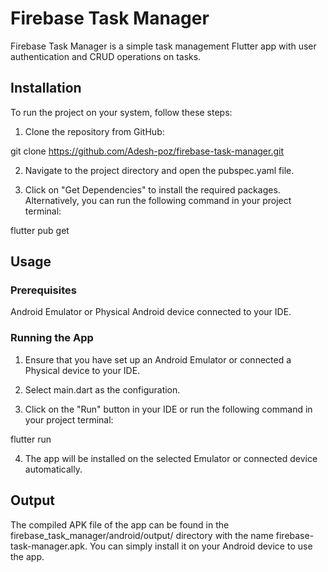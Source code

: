 # Firebase Task Manager
Firebase Task Manager is a simple task management Flutter app with user authentication and CRUD operations on tasks.

## Installation
To run the project on your system, follow these steps:

1. Clone the repository from GitHub:

git clone https://github.com/Adesh-poz/firebase-task-manager.git

2. Navigate to the project directory and open the pubspec.yaml file.

3. Click on "Get Dependencies" to install the required packages. Alternatively, you can run the following command in your project terminal:


flutter pub get

## Usage

### Prerequisites
Android Emulator or Physical Android device connected to your IDE.

### Running the App

1. Ensure that you have set up an Android Emulator or connected a Physical device to your IDE.

2. Select main.dart as the configuration.

3. Click on the "Run" button in your IDE or run the following command in your project terminal:

flutter run

4. The app will be installed on the selected Emulator or connected device automatically.

## Output

The compiled APK file of the app can be found in the firebase_task_manager/android/output/ directory with the name firebase-task-manager.apk. You can simply install it on your Android device to use the app.